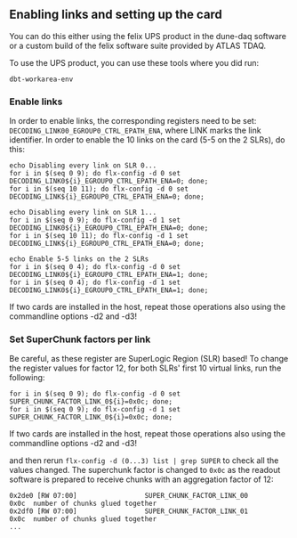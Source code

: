 ## Enabling links and setting up the card

You can do this either using the felix UPS product in the dune-daq software or a custom build of the felix software suite provided by ATLAS TDAQ.

To use the UPS product, you can use these tools where you did run:
```
dbt-workarea-env
```

### Enable links
In order to enable links, the corresponding registers need to be set: `DECODING_LINK00_EGROUP0_CTRL_EPATH_ENA`, where LINK marks the link identifier. In order to enable the 10 links on the card (5-5 on the 2 SLRs), do this:

```
echo Disabling every link on SLR 0...
for i in $(seq 0 9); do flx-config -d 0 set DECODING_LINK0${i}_EGROUP0_CTRL_EPATH_ENA=0; done;
for i in $(seq 10 11); do flx-config -d 0 set DECODING_LINK${i}_EGROUP0_CTRL_EPATH_ENA=0; done;

echo Disabling every link on SLR 1...
for i in $(seq 0 9); do flx-config -d 1 set DECODING_LINK0${i}_EGROUP0_CTRL_EPATH_ENA=0; done;
for i in $(seq 10 11); do flx-config -d 1 set DECODING_LINK${i}_EGROUP0_CTRL_EPATH_ENA=0; done;

echo Enable 5-5 links on the 2 SLRs
for i in $(seq 0 4); do flx-config -d 0 set DECODING_LINK0${i}_EGROUP0_CTRL_EPATH_ENA=1; done;
for i in $(seq 0 4); do flx-config -d 1 set DECODING_LINK0${i}_EGROUP0_CTRL_EPATH_ENA=1; done;

```
If two cards are installed in the host, repeat those operations also using the commandline options -d2 and -d3!
### Set SuperChunk factors per link
Be careful, as these register are SuperLogic Region (SLR) based! To change the register values for factor 12, for both SLRs' first 10 virtual links, run the following:
```
for i in $(seq 0 9); do flx-config -d 0 set SUPER_CHUNK_FACTOR_LINK_0${i}=0x0c; done;
for i in $(seq 0 9); do flx-config -d 1 set SUPER_CHUNK_FACTOR_LINK_0${i}=0x0c; done;

```
If two cards are installed in the host, repeat those operations also using the commandline options -d2 and -d3!

and then rerun `flx-config -d (0...3) list | grep SUPER` to check all the values changed. The superchunk factor is changed to `0x0c` as the readout software is prepared to receive chunks with an aggregation factor of 12:
```
0x2de0 [RW 07:00]                 SUPER_CHUNK_FACTOR_LINK_00                0x0c  number of chunks glued together
0x2df0 [RW 07:00]                 SUPER_CHUNK_FACTOR_LINK_01                0x0c  number of chunks glued together
...
```
